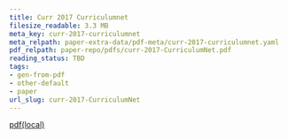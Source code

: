 ```yaml
---
title: Curr 2017 Curriculumnet
filesize_readable: 3.3 MB
meta_key: curr-2017-curriculumnet
meta_relpath: paper-extra-data/pdf-meta/curr-2017-curriculumnet.yaml
pdf_relpath: paper-repo/pdfs/curr-2017-CurriculumNet.pdf
reading_status: TBD
tags:
- gen-from-pdf
- other-default
- paper
url_slug: curr-2017-CurriculumNet
---
```


[pdf(local)](../../paper-repo/pdfs/curr-2017-CurriculumNet.pdf)

